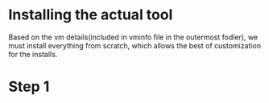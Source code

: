 # Installing the actual tool
Based on the vm details(included in vminfo file in the outermost fodler), we must install everything from scratch, which allows the best of customization for the installs.

# Step 1